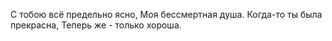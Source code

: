   С тобою всё предельно ясно,
Моя бессмертная душа.
Когда-то ты была прекрасна,
Теперь же - только хороша.      